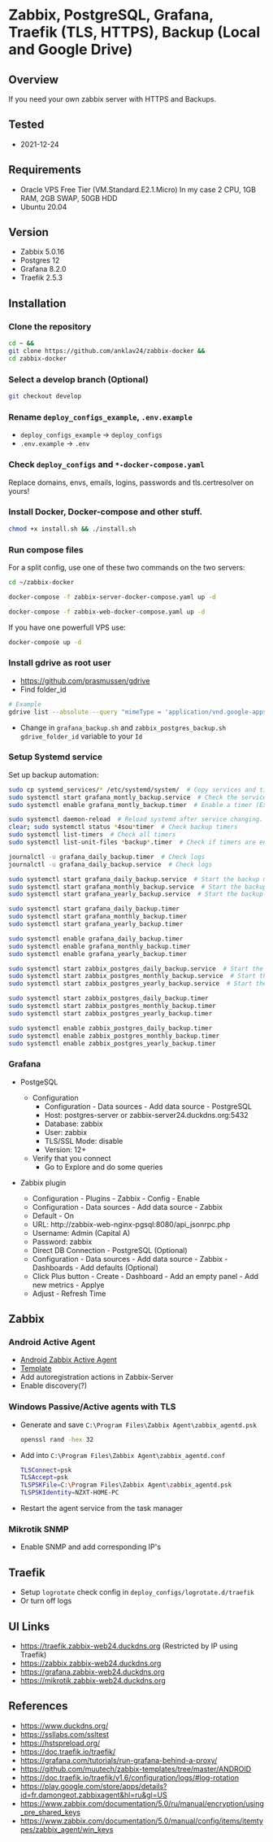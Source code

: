 # Zabbix, PostgreSQL, Grafana, Traefik (TLS, HTTPS), Backup (Local and Google Drive)

## Overview
If you need your own zabbix server with HTTPS and Backups.

## Tested
- 2021-12-24

## Requirements
- Oracle VPS Free Tier (VM.Standard.E2.1.Micro) In my case 2 CPU, 1GB RAM, 2GB SWAP, 50GB HDD
- Ubuntu 20.04

## Version
- Zabbix 5.0.16
- Postgres 12
- Grafana 8.2.0
- Traefik 2.5.3

## Installation
### Clone the repository
```bash
cd ~ &&
git clone https://github.com/anklav24/zabbix-docker &&
cd zabbix-docker
```

### Select a develop branch (Optional)
```bash
git checkout develop
```

### Rename ```deploy_configs_example```, ```.env.example```
- ```deploy_configs_example``` -> ```deploy_configs```
- ```.env.example``` -> ```.env```

### Check ```deploy_configs``` and ```*-docker-compose.yaml```
  Replace domains, envs, emails, logins, passwords and tls.certresolver on yours!

### Install Docker, Docker-compose and other stuff.
```bash
chmod +x install.sh && ./install.sh
```

### Run compose files
For a split config, use one of these two commands on the two servers:
```bash
cd ~/zabbix-docker
```
```bash
docker-compose -f zabbix-server-docker-compose.yaml up -d

docker-compose -f zabbix-web-docker-compose.yaml up -d
```
If you have one powerfull VPS use:
```bash
docker-compose up -d
```

### Install gdrive as root user
- https://github.com/prasmussen/gdrive
- Find folder_id
```bash
# Example
gdrive list --absolute --query "mimeType = 'application/vnd.google-apps.folder' and name contains 'backup'" --max 1000
```
- Change in `grafana_backup.sh` and `zabbix_postgres_backup.sh` `gdrive_folder_id` variable to your `Id`

### Setup Systemd service
Set up backup automation:
```bash
sudo cp systemd_services/* /etc/systemd/system/  # Copy services and timers files.
sudo systemctl start grafana_montly_backup.service  # Check the service works properly (Example)
sudo systemctl enable grafana_montly_backup.timer  # Enable a timer (Example)
```
```bash
sudo systemctl daemon-reload  # Reload systemd after service changing.
clear; sudo systemctl status *4sou*timer  # Check backup timers
sudo systemctl list-timers  # Check all timers
sudo systemctl list-unit-files *backup*.timer  # Check if timers are enabled

journalctl -u grafana_daily_backup.timer  # Check logs
journalctl -u grafana_daily_backup.service  # Check logs
```
```bash
sudo systemctl start grafana_daily_backup.service  # Start the backup manually.
sudo systemctl start grafana_monthly_backup.service  # Start the backup manually.
sudo systemctl start grafana_yearly_backup.service  # Start the backup manually. With Google Drive Sync

sudo systemctl start grafana_daily_backup.timer
sudo systemctl start grafana_monthly_backup.timer
sudo systemctl start grafana_yearly_backup.timer

sudo systemctl enable grafana_daily_backup.timer
sudo systemctl enable grafana_monthly_backup.timer
sudo systemctl enable grafana_yearly_backup.timer
```
```bash
sudo systemctl start zabbix_postgres_daily_backup.service  # Start the backup manually.
sudo systemctl start zabbix_postgres_monthly_backup.service  # Start the backup manually.
sudo systemctl start zabbix_postgres_yearly_backup.service  # Start the backup manually. With Google Drive Sync

sudo systemctl start zabbix_postgres_daily_backup.timer
sudo systemctl start zabbix_postgres_monthly_backup.timer
sudo systemctl start zabbix_postgres_yearly_backup.timer

sudo systemctl enable zabbix_postgres_daily_backup.timer
sudo systemctl enable zabbix_postgres_monthly_backup.timer
sudo systemctl enable zabbix_postgres_yearly_backup.timer
```

### Grafana
- PostgeSQL
  - Configuration
    - Configuration - Data sources - Add data source - PostgreSQL
    - Host: postgres-server or zabbix-server24.duckdns.org:5432
    - Database: zabbix
    - User: zabbix
    - TLS/SSL Mode: disable
    - Version: 12+
  - Verify that you connect
    - Go to Explore and do some queries

- Zabbix plugin
  - Configuration - Plugins - Zabbix - Config - Enable
  - Configuration - Data sources - Add data source - Zabbix
  - Default - On
  - URL: http://zabbix-web-nginx-pgsql:8080/api_jsonrpc.php
  - Username: Admin  (Capital A)
  - Password: zabbix
  - Direct DB Connection - PostgreSQL (Optional)
  - Configuration - Data sources - Add data source - Zabbix - Dashboards - Add defaults (Optional)
  - Click Plus button - Create - Dashboard - Add an empty panel - Add new metrics - Applye
  - Adjust - Refresh Time

## Zabbix
### Android Active Agent
- [Android Zabbix Active Agent](https://play.google.com/store/apps/details?id=fr.damongeot.zabbixagent&hl=ru&gl=US)
- [Template](https://github.com/muutech/zabbix-templates/tree/master/ANDROID)
- Add autoregistration actions in Zabbix-Server
- Enable discovery(?)
 
### Windows Passive/Active agents with TLS
- Generate and save ```C:\Program Files\Zabbix Agent\zabbix_agentd.psk```
  ```bash
  openssl rand -hex 32
  ```
- Add into ```C:\Program Files\Zabbix Agent\zabbix_agentd.conf```
  ```bash
  TLSConnect=psk
  TLSAccept=psk
  TLSPSKFile=C:\Program Files\Zabbix Agent\zabbix_agentd.psk
  TLSPSKIdentity=NZXT-HOME-PC
  ```
- Restart the agent service from the task manager

### Mikrotik SNMP
- Enable SNMP and add corresponding IP's

## Traefik
- Setup `logrotate` check config in `deploy_configs/logrotate.d/traefik`
- Or turn off logs

## UI Links
- https://traefik.zabbix-web24.duckdns.org  (Restricted by IP using Traefik)
- https://zabbix.zabbix-web24.duckdns.org
- https://grafana.zabbix-web24.duckdns.org
- https://mikrotik.zabbix-web24.duckdns.org

## References
- https://www.duckdns.org/
- https://ssllabs.com/ssltest
- https://hstspreload.org/
- https://doc.traefik.io/traefik/
- https://grafana.com/tutorials/run-grafana-behind-a-proxy/
- https://github.com/muutech/zabbix-templates/tree/master/ANDROID
- https://doc.traefik.io/traefik/v1.6/configuration/logs/#log-rotation
- https://play.google.com/store/apps/details?id=fr.damongeot.zabbixagent&hl=ru&gl=US
- https://www.zabbix.com/documentation/5.0/ru/manual/encryption/using_pre_shared_keys
- https://www.zabbix.com/documentation/5.0/manual/config/items/itemtypes/zabbix_agent/win_keys

